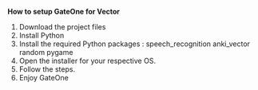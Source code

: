 **How to setup GateOne for Vector**

1. Download the project files
2. Install Python
3. Install the required Python packages :
  speech_recognition
  anki_vector
  random
  pygame
4. Open the installer for your respective OS.
5. Follow the steps.
6. Enjoy GateOne
